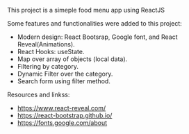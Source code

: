 This project is a simeple food menu app using ReactJS 

Some features and functionalities were added to this project:
  - Modern design: React Bootsrap, Google font, and React Reveal(Animations).
  - React Hooks: useState.
  - Map over array of objects (local data).
  - Filtering by category.
  - Dynamic Filter over the category.
  - Search form using filter method.
  
  
Resources and linkss:
- https://www.react-reveal.com/
- https://react-bootstrap.github.io/
- https://fonts.google.com/about

